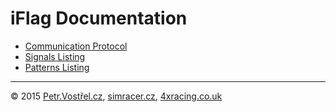 iFlag Documentation
===================

* [Communication Protocol](SerialProtocol.md)
* [Signals Listing](Signals.md)
* [Patterns Listing](Patterns.md)


---
© 2015
[Petr.Vostřel.cz](http://petr.vostrel.cz),
[simracer.cz](http://simracer.cz),
[4xracing.co.uk](http://4xracing.co.uk)
